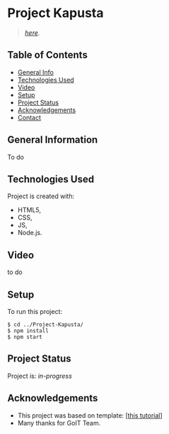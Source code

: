 # Project Kapusta

> [_here_](https://emiliawenta.github.io/kapusta-team-project/).

## Table of Contents

- [General Info](#general-information)
- [Technologies Used](#technologies-used)
- [Video](#Video)
- [Setup](#setup)
- [Project Status](#project-status)
- [Acknowledgements](#acknowledgements)
- [Contact](#contact)
<!-- * [License](#license) -->

## General Information

To do

## Technologies Used

Project is created with:

- HTML5,
- CSS,
- JS,
- Node.js.

## Video

to do

## Setup

To run this project:

```
$ cd ../Project-Kapusta/
$ npm install
$ npm start
```

## Project Status

Project is: _in-progress_

## Acknowledgements

- This project was based on template:
  [[this tutorial](https://github.com/goitacademy/parcel-project-template)]
- Many thanks for GoIT Team.
